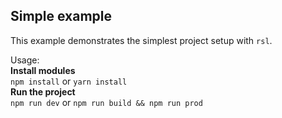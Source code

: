 ## Simple example

This example demonstrates the simplest project setup with `rsl`.

Usage:  
**Install modules**  
`npm install` or `yarn install`  
**Run the project**  
`npm run dev` or `npm run build && npm run prod`
